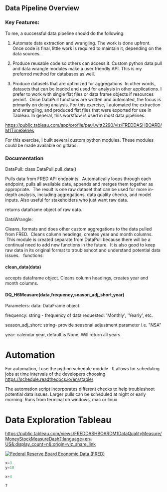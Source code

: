 ## Data Pipeline Overview

### Key Features:

To me, a successful data pipeline should do the following:

1) Automate data extraction and wrangling. The work is done upfront.  Once code is final, little work is required to maintain it, depending on the data sources.  

2) Produce reusable code so others can access it. Custom python data pull and data wrangle modules make a user friendly API.  This is my preferred method for databases as well.

3) Produce datasets that are optimized for aggregations. In other words, datasets that can be loaded and used for analysis in other applications. I prefer to work with single flat files or data frame objects if resources permit.  Once DataPull functions are written and automated, the focus is primarily on doing analysis.  For this exercise, I automated the extraction and wrangling, and produced flat files that were exported for use in Tableau.  In general, this workflow is used in most data pipelines.  





https://public.tableau.com/app/profile/paul.witt2290/viz/FREDDASHBOARD/M1TimeSeries

For this exercise, I built several custom python modules. These modules could be made available on gitlabs.  


### Documentation
DataPull:
class DataPull.pull_data()

Pulls data from FRED API endpoints.  Automatically loops through each endpoint, pulls all available data, appends and merges them together as appropriate.  The result is one raw dataset that can be used for more in-depth analysis, including aggregations, data quality checks, and model inputs.  Also useful for stakeholders who just want raw data.

returns dataframe object of raw data.    

DataWrangle:

Cleans, formats and does other custom aggregations to the data pulled from FRED.  Cleans column headings, creates year and month columns.  This module is created separate from DataPull because there will be a continual need to add new functions in the future.  It is also good to keep raw data in its original format to troubleshoot and understand potential data issues.  
functions:

#### clean_data(data)
accepts dataframe object.  Cleans column headings, creates year and month columns.  


#### DQ_H6Measure(data,frequency,season_adj_short,year)

Parameters:
data: DataFrame object.

frequency: string - frequency of data requested: 'Monthly', 'Yearly', etc.

season_adj_short: string- provide seasonal adjustment parameter i.e. "NSA"

year: calendar year, default is None. Will return all years.

# Automation

For automation, I use the python schedule module.  It allows for scheduling jobs at time intervals of the developers choosing. https://schedule.readthedocs.io/en/stable/

The automation script incorporates different checks to help troubleshoot potential data issues.  Larger pulls can be scheduled at night or early morning.  Runs from terminal on windows, mac or linux




# Data Exploration Tableau

https://public.tableau.com/views/FREDDASHBOARDM1DataQualityMeasure/MoneyStockMeasureDash?:language=en-US&:display_count=n&:origin=viz_share_link

<div class='tableauPlaceholder' id='viz1666747305354' style='position: relative'><noscript><a href='#'><img alt='Federal Reserve Board Economic Data (FRED) ' src='https:&#47;&#47;public.tableau.com&#47;static&#47;images&#47;FR&#47;FREDDASHBOARDM1DataQualityMeasure&#47;MoneyStockMeasureDash&#47;1_rss.png' style='border: none' /></a></noscript><object class='tableauViz'  style='display:none;'><param name='host_url' value='https%3A%2F%2Fpublic.tableau.com%2F' /> <param name='embed_code_version' value='3' /> <param name='site_root' value='' /><param name='name' value='FREDDASHBOARDM1DataQualityMeasure&#47;MoneyStockMeasureDash' /><param name='tabs' value='no' /><param name='toolbar' value='yes' /><param name='static_image' value='https:&#47;&#47;public.tableau.com&#47;static&#47;images&#47;FR&#47;FREDDASHBOARDM1DataQualityMeasure&#47;MoneyStockMeasureDash&#47;1.png' /> <param name='animate_transition' value='yes' /><param name='display_static_image' value='yes' /><param name='display_spinner' value='yes' /><param name='display_overlay' value='yes' /><param name='display_count' value='yes' /><param name='language' value='en-US' /></object></div> 


```python
x=3
y=10
```


```python
x+4
```




    7




```python

```
